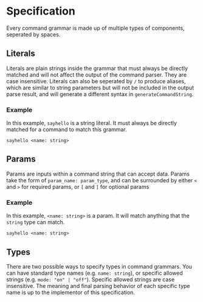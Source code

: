 # Specification

Every command grammar is made up of multiple types of components, seperated by spaces.

## Literals

Literals are plain strings inside the grammar that must always be directly matched and will not affect the output of the command parser. They are case insensitive. Literals can also be seperated by `/` to produce aliases, which are similar to string parameters but will not be included in the output parse result, and will generate a different syntax in `generateCommandString`.

### Example

In this example, `sayhello` is a string literal. It must always be directly matched for a command to match this grammar.

```
sayhello <name: string>
```

## Params

Params are inputs within a command string that can accept data. Params take the form of `param_name: param_type`, and can be surrounded by either `<` and `>` for required params, or `[` and `]` for optional params

### Example

In this example, `<name: string>` is a param. It will match anything that the `string` type can match.

```
sayhello <name: string>
```

## Types

There are two possible ways to specify types in command grammars. You can have standard type names (e.g. `name: string`), or specific allowed strings (e.g. `mode: "on" | "off"`). Specific allowed strings are case insensitive. The meaning and final parsing behavior of each specific type name is up to the implementor of this specification.
